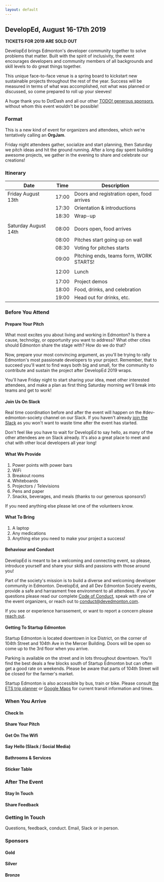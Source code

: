 ```yaml
---
layout: default
---
```


## DevelopEd, August 16-17th 2019

**TICKETS FOR 2019 ARE SOLD OUT**

DevelopEd brings Edmonton's developer community together to solve problems that matter. Built with the spirit of inclusivity, the event encourages developers and community members of all backgrounds and skill levels to do great things together.

This unique face-to-face venue is a spring board to kickstart new sustainable projects throughout the rest of the year. Success will be measured in terms of what was accomplished, not what was planned or discussed, so come prepared to roll up your sleeves!

A huge thank you to DotDash and all our other [TODO! generous sponsors](), without whom this event wouldn't be possible!

### Format

This is a new kind of event for organizers and attendees, which we're tentatively calling an **OrgJam**.

Friday night attendees gather, socialize and start planning, then Saturday we pitch ideas and hit the ground running. After a long day spent building awesome projects, we gather in the evening to share and celebrate our creations!

### Itinerary

| Date                 | Time  | Description                               |
|----------------------|-------|-------------------------------------------|
| Friday August 13th   | 17:00 | Doors and registration open, food arrives |
|                      | 17:30 | Orientation & introductions               |
|                      | 18:30 | Wrap-up                                   |
|                      |       |                                           |
| Saturday August 14th | 08:00 | Doors open, food arrives                  |
|                      | 08:00 | Pitches start going up on wall            |
|                      | 08:30 | Voting for pitches starts                 |
|                      | 09:00 | Pitching ends, teams form, WORK STARTS!   |
|                      |       |                                           |
|                      | 12:00 | Lunch                                     |
|                      |       |                                           |
|                      | 17:00 | Project demos                             |
|                      | 18:00 | Food, drinks, and celebration             |
|                      | 19:00 | Head out for drinks, etc.                 |


### Before You Attend

#### Prepare Your Pitch

What most excites you about living and working in Edmonton? Is there a cause, technolgy, or opportunity you want to address? What other cities should Edmonton share the stage with? How do we do that?

Now, prepare your most convincing argument, as you'll be trying to rally Edmonton's most passionate developers to your project. Remember, that to succeed you'll want to find ways both big and small, for the community to contribute and sustain the project after DevelopEd 2019 wraps.

You'll have Friday night to start sharing your idea, meet other interested attendees, and make a plan as first thing Saturday morning we'll break into teams and get to work!

#### Join Us On Slack

Real time coordination before and after the event will happen on the #dev-edmonton-society channel on our Slack. If you haven't already [join the Slack](https://devedmonton-invite.herokuapp.com/) as you won't want to waste time after the event has started.

Don't feel like you have to wait for DevelopEd to say hello, as many of the other attendees are on Slack already. It's also a great place to meet and chat with other local developers all year long!

#### What We Provide

1. Power points with power bars
2. WiFi
3. Breakout rooms
4. Whiteboards
5. Projectors / Televisions
6. Pens and paper
6. Snacks, beverages, and meals (thanks to our generous sponsors!)

If you need anything else please let one of the volunteers know.

#### What To Bring

1. A laptop
2. Any medications
3. Anything else you need to make your project a success!

#### Behaviour and Conduct

DevelopEd is meant to be a welcoming and connecting event, so please, introduce yourself and share your skills and passions with those around you!

Part of the society's mission is to build a diverse and welcoming developer community in Edmonton. DevelopEd, and all Dev Edmonton Society events, provide a safe and harrasment free environment to all attendees. If you've questions please read our complete [Code of Conduct](/code_of_conduct.html), speak with one of the event organizers, or reach out to [conduct@devedmonton.com](mailto:conduct@devedmontoncom).

If you see or experience harrasement, or want to report a concern please [reach out](/code_of_conduct.html#6-reporting-guidelines).

#### Getting To Startup Edmonton

Startup Edmonton is located downtown in Ice District, on the corner of 104th Street and 104th Ave in the Mercer Building. Doors will be open so come up to the 3rd floor when you arrive.

Parking is available on the street and in lots throughout downtown. You'll find the best deals a few blocks south of Startup Edmonton but can often get a good rate on weekends. Please be aware that parts of 104th Street will be closed for the farmer's market.

Startup Edmonton is also accessible by bus, train or bike. Please consult [the ETS trip planner](http://etstripplanner.edmonton.ca/) or [Google Maps](https://goo.gl/maps/tXM5uKMvnDF4tXMAA) for current transit information and times.

### When You Arrive
#### Check In
#### Share Your Pitch
#### Get On The Wifi
#### Say Hello (Slack / Social Media)
#### Bathrooms & Services
#### Sticker Table

### After The Event
#### Stay In Touch
#### Share Feedback

### Getting In Touch
Questions, feedback, conduct. Email, Slack or in person.

### Sponsors

#### Gold

#### Silver

#### Bronze